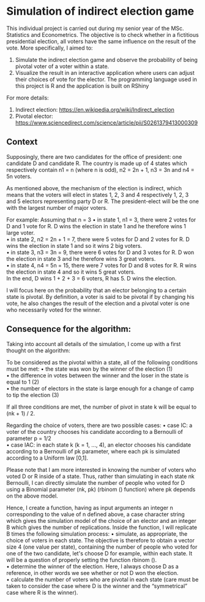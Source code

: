# Simulation of indirect election game
This individual project is carried out during my senior year of the MSc. Statistics and Econometrics. The objective is to check whether in a fictitious presidential election, all voters have the same influence on the result of the vote. More specifically, I aimed to:
1. Simulate the indirect election game and observe the probability of being pivotal voter of a voter within a state. 
2. Visualize the result in an interactive application where users can adjust their choices of vote for the elector.
The programming language used in this project is R and the application is built on RShiny

For more details:
1. Indirect election: https://en.wikipedia.org/wiki/Indirect_election
2. Pivotal elector: https://www.sciencedirect.com/science/article/pii/S0261379413000309

## Context
Supposingly, there are two candidates for the office of president: one candidate D and candidate R. The country is made up of 4 states which respectively contain n1 = n (where n is odd), n2 = 2n + 1, n3 = 3n and n4 = 5n voters.

As mentioned above, the mechanism of the election is indirect, which means that the voters will elect in states 1, 2, 3 and 4 respectively 1, 2, 3 and 5 electors representing party D or R. The president-elect will be the one with the largest number of major voters.

For example: Assuming that n = 3
• in state 1, n1 = 3, there were 2 votes for D and 1 vote for R. D wins the election in state 1 and he therefore wins 1 large voter.<br/>
• in state 2, n2 = 2n + 1 = 7, there were 5 votes for D and 2 votes for R. D wins the election in state 1 and so it wins 2 big voters.<br/>
• in state 3, n3 = 3n = 9, there were 6 votes for D and 3 votes for R. D won the election in state 3 and he therefore wins 3 great voters.<br/>
• in state 4, n4 = 5n = 15, there were 7 votes for D and 8 votes for R. R wins the election in state 4 and so it wins 5 great voters.<br/>
In the end, D wins 1 + 2 + 3 = 6 voters, R has 5. D wins the election.

I will focus here on the probability that an elector belonging to a certain state is pivotal. By definition, a voter is said to be pivotal if by changing his vote, he also changes the result of the election and a pivotal voter is one who necessarily voted for the winner. 

## Consequence for the algorithm: 

Taking into account all details of the simulation, I come up with a first thought on the algorithm:

To be considered as the pivotal within a state, all of the following conditions must be met:
• the state was won by the winner of the election (1)<br/>
• the difference in votes between the winner and the loser in the state is equal to 1 (2)<br/>
• the number of electors in the state is large enough for a change of camp to tip the election (3)<br/>

If all three conditions are met, the number of pivot in state k will be equal to (nk + 1) / 2.

Regarding the choice of voters, there are two possible cases:
• case IC: a voter of the country chooses his candidate according to a Bernoulli of parameter p = 1/2<br/>
• case IAC: in each state k (k = 1, ..., 4), an elector chooses his candidate according to a Bernoulli of pk parameter, where each pk is simulated according to a Uniform law [0,1].<br/>

Please note that I am more interested in knowing the number of voters who voted D or R inside of a state. Thus, rather than simulating in each state nk Bernoulli, I can directly simulate the number of people who voted for D using a Binomial parameter (nk, pk) (rbinom () function) where pk depends on the above model.

Hence, I create a function, having as input arguments an integer n corresponding to the value of n defined above, a case character string which gives the simulation model of the choice of an elector and an integer B which gives the number of replications. Inside the function, I will replicate B times the following simulation process:
• simulate, as appropriate, the choice of voters in each state. The objective is therefore to obtain a vector size 4 (one value per state), containing the number of people who voted for one of the two candidate, let's choose D for example, within each state. It will be a question of properly setting the function rbinom ().<br/>
• determine the winner of the election. Here, I always choose D as a reference, in other words we see whether or not D won the election.<br/>
• calculate the number of voters who are pivotal in each state (care must be taken to consider the case where D is the winner and the “symmetrical” case where R is the winner).<br/>

